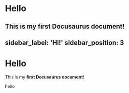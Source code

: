 # Hello

This is my **first Docusaurus document**!
---
sidebar_label: 'Hi!'
sidebar_position: 3
---

# Hello

This is my **first Docusaurus document**!

hello